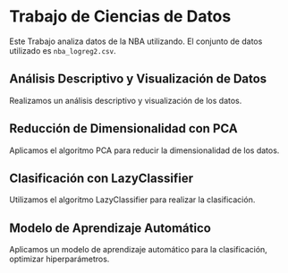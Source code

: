 # Trabajo de Ciencias de Datos

Este Trabajo analiza datos de la NBA utilizando. El conjunto de datos utilizado es `nba_logreg2.csv`.

## Análisis Descriptivo y Visualización de Datos

Realizamos un análisis descriptivo y visualización de los datos.

## Reducción de Dimensionalidad con PCA

Aplicamos el algoritmo PCA para reducir la dimensionalidad de los datos.

## Clasificación con LazyClassifier

Utilizamos el algoritmo LazyClassifier para realizar la clasificación.

## Modelo de Aprendizaje Automático

Aplicamos un modelo de aprendizaje automático para la clasificación, optimizar hiperparámetros.